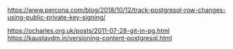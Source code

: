 https://www.percona.com/blog/2018/10/12/track-postgresql-row-changes-using-public-private-key-signing/

https://ocharles.org.uk/posts/2011-07-28-git-in-pg.html
https://kaustavdm.in/versioning-content-postgresql.html
